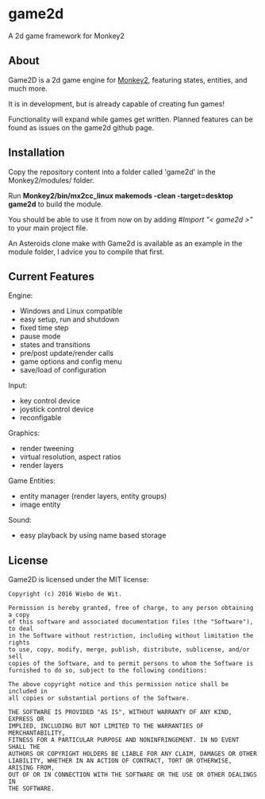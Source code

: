 # game2d
A 2d game framework for Monkey2

About
-------------------------------------------------------------------------------

Game2D is a 2d game engine for [Monkey2](https://github.com/blitz-research/monkey2), featuring states, entities, and much more.

It is in development, but is already capable of creating fun games!

Functionality will expand while games get written. Planned features can be found as issues on the game2d github page.

Installation
-------------------------------------------------------------------------------
Copy the repository content into a folder called 'game2d' in the Monkey2/modules/ folder.

Run __Monkey2/bin/mx2cc_linux makemods -clean -target=desktop game2d__ to build the module.

You should be able to use it from now on by adding _#Import "< game2d >"_ to your main project file.

An Asteroids clone make with Game2d is available as an example in the module folder, I advice you to compile that first.

Current Features
-------------------------------------------------------------------------------

Engine:

  * Windows and Linux compatible
  * easy setup, run and shutdown
  * fixed time step
  * pause mode
  * states and transitions
  * pre/post update/render calls
  * game options and config menu
  * save/load of configuration

Input:

  * key control device
  * joystick control device
  * reconfigable

Graphics:

  * render tweening
  * virtual resolution, aspect ratios
  * render layers

Game Entities:

  * entity manager (render layers, entity groups)
  * image entity

Sound:

  * easy playback by using name based storage

License
-------------------------------------------------------------------------------

Game2D is licensed under the MIT license:

    Copyright (c) 2016 Wiebo de Wit.

    Permission is hereby granted, free of charge, to any person obtaining a copy
    of this software and associated documentation files (the "Software"), to deal
    in the Software without restriction, including without limitation the rights
    to use, copy, modify, merge, publish, distribute, sublicense, and/or sell
    copies of the Software, and to permit persons to whom the Software is
    furnished to do so, subject to the following conditions:

    The above copyright notice and this permission notice shall be included in
    all copies or substantial portions of the Software.

    THE SOFTWARE IS PROVIDED "AS IS", WITHOUT WARRANTY OF ANY KIND, EXPRESS OR
    IMPLIED, INCLUDING BUT NOT LIMITED TO THE WARRANTIES OF MERCHANTABILITY,
    FITNESS FOR A PARTICULAR PURPOSE AND NONINFRINGEMENT. IN NO EVENT SHALL THE
    AUTHORS OR COPYRIGHT HOLDERS BE LIABLE FOR ANY CLAIM, DAMAGES OR OTHER
    LIABILITY, WHETHER IN AN ACTION OF CONTRACT, TORT OR OTHERWISE, ARISING FROM,
    OUT OF OR IN CONNECTION WITH THE SOFTWARE OR THE USE OR OTHER DEALINGS IN
    THE SOFTWARE.
